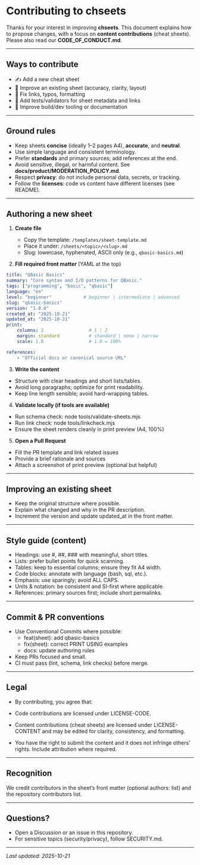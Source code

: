 # Contributing to chseets

Thanks for your interest in improving **chseets**. This document explains how to
propose changes, with a focus on **content contributions** (cheat sheets).
Please also read our **CODE_OF_CONDUCT.md**.

---

## Ways to contribute

- ✍️ Add a new cheat sheet
- 🧹 Improve an existing sheet (accuracy, clarity, layout)
- 🔎 Fix links, typos, formatting
- 🧪 Add tests/validators for sheet metadata and links
- 🧰 Improve build/dev tooling or documentation

---

## Ground rules

- Keep sheets **concise** (ideally 1–2 pages A4), **accurate**, and **neutral**.
- Use simple language and consistent terminology.
- Prefer **standards** and primary sources; add references at the end.
- Avoid sensitive, illegal, or harmful content. See **docs/product/MODERATION_POLICY.md**.
- Respect **privacy**: do not include personal data, secrets, or tracking.
- Follow the **licenses**: code vs content have different licenses (see README).

---

## Authoring a new sheet

1. **Create file**
   - Copy the template: `/templates/sheet-template.md`
   - Place it under: `/sheets/<topic>/<slug>.md`
   - Slug: lowercase, hyphenated, ASCII only (e.g., `qbasic-basics.md`)

2. **Fill required front matter** (YAML at the top)

```yaml
title: "QBasic Basics"
summary: "Core syntax and I/O patterns for QBasic."
tags: ["programming", "basic", "qbasic"]
language: "en"
level: "beginner"            # beginner | intermediate | advanced
slug: "qbasic-basics"
version: "1.0.0"
created_at: "2025-10-21"
updated_at: "2025-10-21"
print:
    columns: 2                 # 1 | 2
    margin: standard           # standard | none | narrow
    scale: 1.0                 # 1.0 = 100%

references:
    - "Official docs or canonical source URL"
```

3. **Write the content**

- Structure with clear headings and short lists/tables.
- Avoid long paragraphs; optimize for print readability.
- Keep line length sensible; avoid hard-wrapping tables.

4. **Validate locally (if tools are available)**

- Run schema check: node tools/validate-sheets.mjs
- Run link check: node tools/linkcheck.mjs
- Ensure the sheet renders cleanly in print preview (A4, 100%)

5. **Open a Pull Request**

- Fill the PR template and link related issues
- Provide a brief rationale and sources
- Attach a screenshot of print preview (optional but helpful)

---

## Improving an existing sheet

- Keep the original structure where possible.
- Explain what changed and why in the PR description.
- Increment the version and update updated_at in the front matter.

---

## Style guide (content)

- Headings: use #, ##, ### with meaningful, short titles.
- Lists: prefer bullet points for quick scanning.
- Tables: keep to essential columns; ensure they fit A4 width.
- Code blocks: annotate with language (bash, sql, etc.).
- Emphasis: use sparingly; avoid ALL CAPS.
- Units & notation: be consistent and SI-first where applicable.
- References: primary sources first; include short permalinks.

---

## Commit & PR conventions

- Use Conventional Commits where possible:
  - feat(sheet): add qbasic-basics
  - fix(sheet): correct PRINT USING examples
  - docs: update authoring rules
- Keep PRs focused and small.
- CI must pass (lint, schema, link checks) before merge.

---

## Legal

- By contributing, you agree that:
- Code contributions are licensed under LICENSE-CODE.
- Content contributions (cheat sheets) are licensed under LICENSE-CONTENT and may be edited for clarity, consistency, and formatting.

- You have the right to submit the content and it does not infringe others’ rights. Include attribution where required.

---

## Recognition

We credit contributors in the sheet’s front matter (optional authors: list)
and the repository contributors list.

---

## Questions?

- Open a Discussion or an issue in this repository.
- For sensitive topics (security/privacy), follow SECURITY.md.

---

_Last updated: 2025-10-21_
